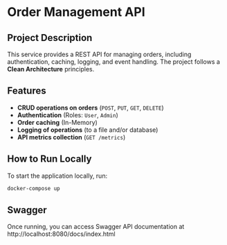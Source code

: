 # Order Management API

## Project Description
This service provides a REST API for managing orders, including authentication, caching, logging, and event handling. The project follows a **Clean Architecture** principles.

## Features
- **CRUD operations on orders** (`POST`, `PUT`, `GET`, `DELETE`)
- **Authentication** (Roles: `User`, `Admin`)
- **Order caching** (In-Memory)
- **Logging of operations** (to a file and/or database)
- **API metrics collection** (`GET /metrics`)

## How to Run Locally
To start the application locally, run:

```sh
docker-compose up
```

## Swagger
Once running, you can access Swagger API documentation at http://localhost:8080/docs/index.html